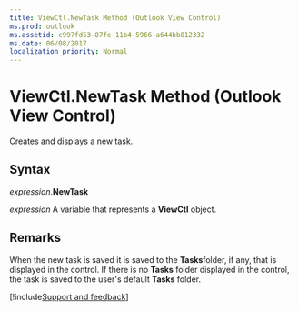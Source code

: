 ```yaml
---
title: ViewCtl.NewTask Method (Outlook View Control)
ms.prod: outlook
ms.assetid: c997fd53-87fe-11b4-5966-a644bb812332
ms.date: 06/08/2017
localization_priority: Normal
---
```



# ViewCtl.NewTask Method (Outlook View Control)

Creates and displays a new task.


## Syntax

_expression_.**NewTask**

_expression_ A variable that represents a **ViewCtl** object.


## Remarks

When the new task is saved it is saved to the  **Tasks**folder, if any, that is displayed in the control. If there is no  **Tasks** folder displayed in the control, the task is saved to the user's default **Tasks** folder.

[!include[Support and feedback](~/includes/feedback-boilerplate.md)]